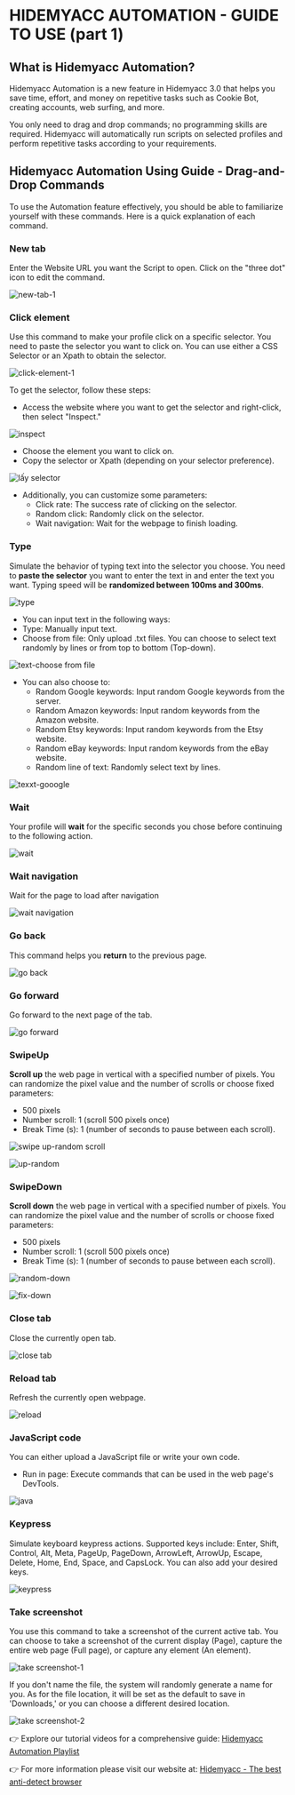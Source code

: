 # HIDEMYACC AUTOMATION - GUIDE TO USE (part 1) 
## What is Hidemyacc Automation?
Hidemyacc Automation is a new feature in Hidemyacc 3.0 that helps you save time, effort, and money on repetitive tasks such as Cookie Bot, creating accounts, web surfing, and more. 

You only need to drag and drop commands; no programming skills are required. Hidemyacc will automatically run scripts on selected profiles and perform repetitive tasks according to your requirements.

## Hidemyacc Automation Using Guide - Drag-and-Drop Commands
To use the Automation feature effectively, you should be able to familiarize yourself with these commands. Here is a quick explanation of each command.
### New tab
Enter the Website URL you want the Script to open. Click on the "three dot" icon to edit the command. 

![new-tab-1](https://github.com/meimeiblue01/meimeiblue01/assets/124659659/9f735f4f-1ed2-4b81-a3cd-bbabcf8cbd4a)

### Click element
Use this command to make your profile click on a specific selector. You need to paste the selector you want to click on. You can use either a CSS Selector or an Xpath to obtain the selector.

![click-element-1](https://github.com/meimeiblue01/meimeiblue01/assets/124659659/4187388a-1447-4193-9d00-5fa0906f06d1)

To get the selector, follow these steps:
- Access the website where you want to get the selector and right-click, then select "Inspect."

![inspect](https://github.com/meimeiblue01/meimeiblue01/assets/124659659/86308979-3506-413c-835a-a661a387babd)
- Choose the element you want to click on.
- Copy the selector or Xpath (depending on your selector preference).

![lấy selector](https://github.com/meimeiblue01/meimeiblue01/assets/124659659/b7750e39-aca1-460f-a924-11f7177dace0)
- Additionally, you can customize some parameters:
  - Click rate: The success rate of clicking on the selector.
  -  Random click: Randomly click on the selector.
  -  Wait navigation: Wait for the webpage to finish loading.

### Type
Simulate the behavior of typing text into the selector you choose. You need to **paste the selector** you want to enter the text in and enter the text you want. Typing speed will be **randomized between 100ms and 300ms**.

![type](https://github.com/meimeiblue01/meimeiblue01/assets/124659659/cd327dc0-28c1-4fd7-b423-0422ee0e9d25)
- You can input text in the following ways:
- Type: Manually input text.
- Choose from file: Only upload .txt files. You can choose to select text randomly by lines or from top to bottom (Top-down).

![text-choose from file](https://github.com/meimeiblue01/meimeiblue01/assets/124659659/b06cdce5-3085-4b7f-aed3-4adc6720fa66)
- You can also choose to:
  - Random Google keywords: Input random Google keywords from the server.
  - Random Amazon keywords: Input random keywords from the Amazon website.
  - Random Etsy keywords: Input random keywords from the Etsy website.
  - Random eBay keywords: Input random keywords from the eBay website.
  - Random line of text: Randomly select text by lines.

![texxt-gooogle](https://github.com/meimeiblue01/meimeiblue01/assets/124659659/a7db7309-cf7c-4957-ba79-338b5c7b1340)

### Wait
Your profile will **wait** for the specific seconds you chose before continuing to the following action.

![wait](https://github.com/meimeiblue01/meimeiblue01/assets/124659659/2603b68e-4400-4464-a72f-352a313a0d49)

### Wait navigation
Wait for the page to load after navigation

![wait navigation](https://github.com/meimeiblue01/meimeiblue01/assets/124659659/6aec1a8f-5e16-4a05-9b08-150c89533217)

### Go back
This command helps you **return** to the previous page.

![go back](https://github.com/meimeiblue01/meimeiblue01/assets/124659659/35e3b11f-5161-4de9-bb6d-7c14a7e886ad)

### Go forward
Go forward to the next page of the tab.

![go forward](https://github.com/meimeiblue01/meimeiblue01/assets/124659659/048bbddf-9212-458a-8ad0-4cf3e5fe4e68)

### SwipeUp
**Scroll up** the web page in vertical with a specified number of pixels. You can randomize the pixel value and the number of scrolls or choose fixed parameters:
- 500 pixels
- Number scroll: 1 (scroll 500 pixels once)
- Break Time (s): 1 (number of seconds to pause between each scroll).

![swipe up-random scroll](https://github.com/meimeiblue01/meimeiblue01/assets/124659659/d313d5b4-64fa-4b60-8b15-e1709c8d78a8)

![up-random](https://github.com/meimeiblue01/meimeiblue01/assets/124659659/fc1ae6d1-ab50-4a51-9a95-410bb5655032)

### SwipeDown
**Scroll down** the web page in vertical with a specified number of pixels. You can randomize the pixel value and the number of scrolls or choose fixed parameters:
- 500 pixels
- Number scroll: 1 (scroll 500 pixels once)
- Break Time (s): 1 (number of seconds to pause between each scroll).

![random-down](https://github.com/meimeiblue01/meimeiblue01/assets/124659659/7140e142-66b3-4559-9f71-fb60444a7c8e)

![fix-down](https://github.com/meimeiblue01/meimeiblue01/assets/124659659/20b54cf1-d0d4-4e55-87e0-6d0f2bc483e9)

### Close tab
Close the currently open tab.

![close tab](https://github.com/meimeiblue01/meimeiblue01/assets/124659659/30a553db-2e3d-4b65-b1a2-3b104e3b7e0d)

### Reload tab
Refresh the currently open webpage.

![reload](https://github.com/meimeiblue01/meimeiblue01/assets/124659659/34d7f4e6-a95e-4db0-8b19-16f45a43f372)

### JavaScript code
You can either upload a JavaScript file or write your own code.
- Run in page: Execute commands that can be used in the web page's DevTools.

![java](https://github.com/meimeiblue01/meimeiblue01/assets/124659659/452e3e12-ec23-446a-a25b-b56962813752)

### Keypress
Simulate keyboard keypress actions. Supported keys include: Enter, Shift, Control, Alt, Meta, PageUp, PageDown, ArrowLeft, ArrowUp, Escape, Delete, Home, End, Space, and CapsLock. You can also add your desired keys.

![keypress](https://github.com/meimeiblue01/meimeiblue01/assets/124659659/14f55122-0920-4c7c-b441-a5402f56f500)

### Take screenshot
You use this command to take a screenshot of the current active tab. You can choose to take a screenshot of the current display (Page), capture the entire web page (Full page), or capture any element (An element).

![take screenshot-1](https://github.com/meimeiblue01/meimeiblue01/assets/124659659/632fe8af-473a-4f3a-9928-be85a0300182)

If you don't name the file, the system will randomly generate a name for you. As for the file location, it will be set as the default to save in 'Downloads,' or you can choose a different desired location. 

![take screenshot-2](https://github.com/meimeiblue01/meimeiblue01/assets/124659659/fa8f1286-f7ba-41fa-952c-3e4775e0e8cc)

👉 Explore our tutorial videos for a comprehensive guide: [Hidemyacc Automation Playlist](https://www.youtube.com/watch?v=7ZeOfx70ino&list=PLBBtW4MP4Bf66mPrzu4TVyBiz0v2eygeG)

👉 For more information please visit our website at: [Hidemyacc - The best anti-detect browser](https://hidemyacc.com/)
